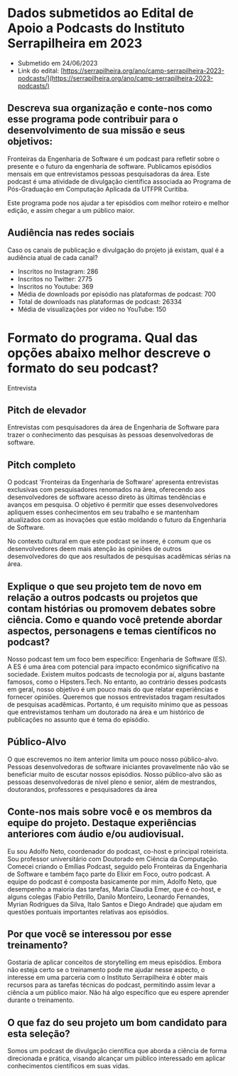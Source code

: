 # Dados submetidos ao Edital de Apoio a Podcasts do Instituto Serrapilheira em 2023

- Submetido em 24/06/2023
- Link do edital: [https://serrapilheira.org/ano/camp-serrapilheira-2023-podcasts/](https://serrapilheira.org/ano/camp-serrapilheira-2023-podcasts/)


## Descreva sua organização e conte-nos como esse programa pode contribuir para o desenvolvimento de sua missão e seus objetivos:

Fronteiras da Engenharia de Software é um podcast para refletir sobre o presente e o futuro da engenharia de software. Publicamos episódios mensais em que entrevistamos pessoas pesquisadoras da área. Este podcast é uma atividade de divulgação científica associada ao Programa de Pós-Graduação em Computação Aplicada da UTFPR Curitiba.

Este programa pode nos ajudar a ter episódios com melhor roteiro e melhor edição, e assim chegar a um público maior.

## Audiência nas redes sociais

Caso os canais de publicação e divulgação do projeto já existam, qual é a audiência atual de cada canal?

- Inscritos no Instagram: 286
- Inscritos no Twitter: 2775
- Inscritos no Youtube: 369
- Média de downloads por episódio nas plataformas de podcast: 700
- Total de downloads nas plataformas de podcast: 26334
- Média de visualizações por vídeo no YouTube: 150

# Formato do programa. Qual das opções abaixo melhor descreve o formato do seu podcast? 

Entrevista

## Pitch de elevador

Entrevistas com pesquisadores da área de Engenharia de Software para trazer o conhecimento das pesquisas às pessoas desenvolvedoras de software.
 
## Pitch completo

O podcast 'Fronteiras da Engenharia de Software' apresenta entrevistas exclusivas com pesquisadores renomados na área, oferecendo aos desenvolvedores de software acesso direto às últimas tendências e avanços em pesquisa. O objetivo é permitir que esses desenvolvedores apliquem esses conhecimentos em seu trabalho e se mantenham atualizados com as inovações que estão moldando o futuro da Engenharia de Software.

No contexto cultural em que este podcast se insere, é comum que os desenvolvedores deem mais atenção às opiniões de outros desenvolvedores do que aos resultados de pesquisas acadêmicas sérias na área.
 
## Explique o que seu projeto tem de novo em relação a outros podcasts ou projetos que contam histórias ou promovem debates sobre ciência. Como e quando você pretende abordar aspectos, personagens e temas científicos no podcast?

Nosso podcast tem um foco bem específico: Engenharia de Software (ES). A ES é uma área com potencial para impacto econômico significativo na sociedade. Existem muitos podcasts de tecnologia por aí, alguns bastante famosos, como o Hipsters.Tech. No entanto, ao contrário desses podcasts em geral, nosso objetivo é um pouco mais do que relatar experiências e fornecer opiniões. Queremos que nossos entrevistados tragam resultados de pesquisas acadêmicas. Portanto, é um requisito mínimo que as pessoas que entrevistamos tenham um doutorado na área e um histórico de publicações no assunto que é tema do episódio.
 
## Público-Alvo

O que escrevemos no item anterior limita um pouco nosso público-alvo. Pessoas desenvolvedoras de software iniciantes provavelmente não vão se beneficiar muito de escutar nossos episódios. Nosso público-alvo são as pessoas desenvolvedoras de nível pleno e senior, além de mestrandos, doutorandos, professores e pesquisadores da área


## Conte-nos mais sobre você e os membros da equipe do projeto. Destaque experiências anteriores com áudio e/ou audiovisual.

Eu sou Adolfo Neto, coordenador do podcast, co-host e principal roteirista. Sou professor universitário com Doutorado em Ciência da Computação. Comecei criando o Emílias Podcast, seguido pelo Fronteiras da Engenharia de Software e também faço parte do Elixir em Foco, outro podcast. A equipe do podcast é composta basicamente por mim, Adolfo Neto, que desempenho a maioria das tarefas, Maria Claudia Emer, que é co-host, e alguns colegas (Fabio Petrillo, 
Danilo Monteiro,
Leonardo Fernandes,
Myrian Rodrigues da Silva,
Italo Santos e 
Diego Andrade)
que ajudam em questões pontuais importantes relativas aos episódios.

## Por que você se interessou por esse treinamento?

Gostaria de aplicar conceitos de storytelling em meus episódios. Embora não esteja certo se o treinamento pode me ajudar nesse aspecto, o interesse em uma parceria com o Instituto Serrapilheira é obter mais recursos para as tarefas técnicas do podcast, permitindo assim levar a ciência a um público maior. Não há algo específico que eu espere aprender durante o treinamento.

## O que faz do seu projeto um bom candidato para esta seleção?

Somos um podcast de divulgação científica que aborda a ciência de forma direcionada e prática, visando alcançar um público interessado em aplicar conhecimentos científicos em suas vidas.


